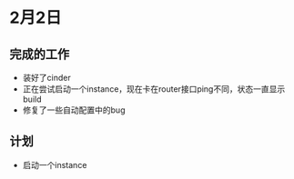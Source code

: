 # 2月2日

## 完成的工作

- 装好了cinder
- 正在尝试启动一个instance，现在卡在router接口ping不同，状态一直显示build
- 修复了一些自动配置中的bug

## 计划

- 启动一个instance